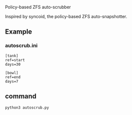Policy-based ZFS auto-scrubber

Inspired by syncoid, the policy-based ZFS auto-snapshotter.


## Example

### autoscrub.ini

```
[tank]
ref=start
days=30

[bowl]
ref=end
days=7
```

## command

```
python3 autoscrub.py
```
